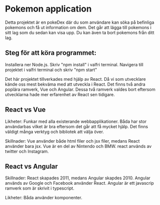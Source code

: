# Pokemon application
Detta projektet är en pokeDex där du som användare kan söka på befinliga pokemons och få ut information om dem. Det går att lägga till pokemons i sitt lag som du sedan kan visa upp. Du kan även ta bort pokemons från ditt lag.

## Steg för att köra programmet:

Installera ner Node.js.
Skriv "npm install" i valfri terminal.
Navigera till projektet i valfri terminal och skriv "npm start"

Det här projektet tillverkades med hjälp av React. Då vi som utvecklare kände oss mest bekväma med att utveckla i React. Det  finns två andra poplära ramverk, Vue och Angular. Dessa två ramverk valdes bort eftersom utvecklarna hade mer erfarenhet av React sen tidigare.  

## React vs Vue
Likheter: 
Funkar med alla existerande webbapplikationer. 
Båda har stor användarbas vilket är bra eftersom det går att få mycket hjälp.
Det finns väldigt många verktyg och bibliotek att välja över.

Skillnader:
Vue använder både html filer och jsx filer, medans React använder bara jsx.
Vue är en del av Nintendo och BMW.
react används av twitter och Instagram.

## React vs Angular

Skillnader:
React skapades 2011, medans Angular skapdes 2010.
Angular används av Google och Facebook använder React.
Angular är ett javascrip ramverk som är skrivit i typescript.

Likheter:
Båda använder komponenter.


